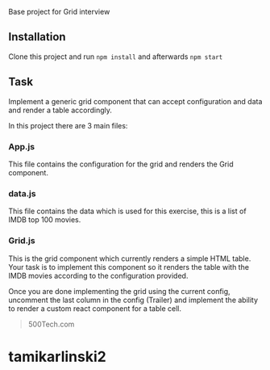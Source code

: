Base project for Grid interview

## Installation

Clone this project and run `npm install` and afterwards `npm start`

## Task
Implement a generic grid component that can accept configuration and data and render a table accordingly.

In this project there are 3 main files:
### App.js

This file contains the configuration for the grid and renders the Grid component.

### data.js
This file contains the data which is used for this exercise, this is a list of IMDB top 100 movies.

### Grid.js
This is the grid component which currently renders a simple HTML table.
Your task is to implement this component so it renders the table with the IMDB movies according to the configuration provided.

Once you are done implementing the grid using the current config, uncomment the last column in the config (Trailer) and implement
the ability to render a custom react component for a table cell.

> 500Tech.com
# tamikarlinski2
